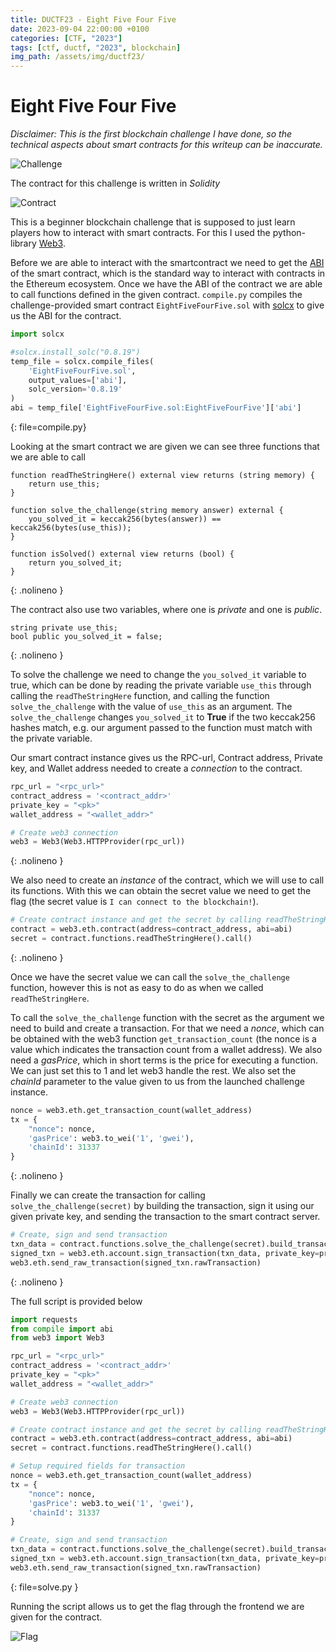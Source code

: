 ```yaml
---
title: DUCTF23 - Eight Five Four Five
date: 2023-09-04 22:00:00 +0100
categories: [CTF, "2023"]
tags: [ctf, ductf, "2023", blockchain]
img_path: /assets/img/ductf23/
---
```


# Eight Five Four Five
*Disclaimer: This is the first blockchain challenge I have done, so the technical aspects about smart contracts for this writeup can be inaccurate.*

![Challenge](challenge.png)

The contract for this challenge is written in *Solidity*

![Contract](contract.png)

This is a beginner blockchain challenge that is supposed to just learn players how to interact with smart contracts.
For this I used the python-library [Web3](https://web3py.readthedocs.io/en/stable/).

Before we are able to interact with the smartcontract we need to get the [ABI](https://docs.soliditylang.org/en/latest/abi-spec.html) of the smart contract, which is the standard way to interact with contracts in the Ethereum ecosystem. Once we have the ABI of the contract we are able to call functions defined in the given contract. `compile.py` compiles the challenge-provided smart contract `EightFiveFourFive.sol` with [solcx](https://github.com/ApeWorX/py-solc-x) to give us the ABI for the contract.

```python
import solcx

#solcx.install_solc("0.8.19")
temp_file = solcx.compile_files(
    'EightFiveFourFive.sol',
    output_values=['abi'],
    solc_version='0.8.19'
)
abi = temp_file['EightFiveFourFive.sol:EightFiveFourFive']['abi']
```
{: file=compile.py}


Looking at the smart contract we are given we can see three functions that we are able to call
```
function readTheStringHere() external view returns (string memory) {
    return use_this;
}

function solve_the_challenge(string memory answer) external {
    you_solved_it = keccak256(bytes(answer)) == keccak256(bytes(use_this));
}

function isSolved() external view returns (bool) {
    return you_solved_it;
}
```
{: .nolineno }

The contract also use two variables, where one is *private* and one is *public*.
```
string private use_this;
bool public you_solved_it = false;
```
{: .nolineno }

To solve the challenge we need to change the `you_solved_it` variable to true, which can be done by reading the private variable `use_this` through calling the `readTheStringHere` function, and calling the function `solve_the_challenge` with the value of `use_this` as an argument. The `solve_the_challenge` changes `you_solved_it` to **True** if the two keccak256 hashes match, e.g. our argument passed to the function must match with the private variable.


Our smart contract instance gives us the RPC-url, Contract address, Private key, and Wallet address needed to create a *connection* to the contract.
```python
rpc_url = "<rpc_url>"
contract_address = '<contract_addr>'
private_key = "<pk>"
wallet_address = "<wallet_addr>"

# Create web3 connection
web3 = Web3(Web3.HTTPProvider(rpc_url))
```
{: .nolineno }

We also need to create an *instance* of the contract, which we will use to call its functions. With this we can obtain the secret value we need to get the flag (the secret value is `I can connect to the blockchain!`).
```python
# Create contract instance and get the secret by calling readTheStringHere()
contract = web3.eth.contract(address=contract_address, abi=abi)
secret = contract.functions.readTheStringHere().call()
```
{: .nolineno }

Once we have the secret value we can call the `solve_the_challenge` function, however this is not as easy to do as when we called `readTheStringHere`.

To call the `solve_the_challenge` function with the secret as the argument we need to build and create a transaction. For that we need a *nonce*, which can be obtained with the web3 function `get_transaction_count` (the nonce is a value which indicates the transaction count from a wallet address). We also need a *gasPrice*, which in short terms is the price for executing a function. We can just set this to 1 and let web3 handle the rest. We also set the *chainId* parameter to the value given to us from the launched challenge instance.
```python
nonce = web3.eth.get_transaction_count(wallet_address)
tx = {
    "nonce": nonce,
    'gasPrice': web3.to_wei('1', 'gwei'),
    'chainId': 31337
}
```
{: .nolineno }

Finally we can create the transaction for calling `solve_the_challenge(secret)` by building the transaction, sign it using our given private key, and sending the transaction to the smart contract server.
```python
# Create, sign and send transaction
txn_data = contract.functions.solve_the_challenge(secret).build_transaction(tx)
signed_txn = web3.eth.account.sign_transaction(txn_data, private_key=private_key)
web3.eth.send_raw_transaction(signed_txn.rawTransaction)
```
{: .nolineno }

The full script is provided below
```python
import requests
from compile import abi
from web3 import Web3

rpc_url = "<rpc_url>"
contract_address = '<contract_addr>'
private_key = "<pk>"
wallet_address = "<wallet_addr>"

# Create web3 connection
web3 = Web3(Web3.HTTPProvider(rpc_url))

# Create contract instance and get the secret by calling readTheStringHere()
contract = web3.eth.contract(address=contract_address, abi=abi)
secret = contract.functions.readTheStringHere().call()

# Setup required fields for transaction
nonce = web3.eth.get_transaction_count(wallet_address)
tx = {
    "nonce": nonce,
    'gasPrice': web3.to_wei('1', 'gwei'),
    'chainId': 31337
}

# Create, sign and send transaction
txn_data = contract.functions.solve_the_challenge(secret).build_transaction(tx)
signed_txn = web3.eth.account.sign_transaction(txn_data, private_key=private_key)
web3.eth.send_raw_transaction(signed_txn.rawTransaction)
```
{: file=solve.py }

Running the script allows us to get the flag through the frontend we are given for the contract.

![Flag](flag.png)